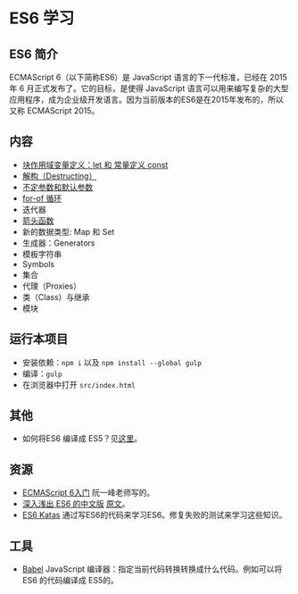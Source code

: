 # ES6 学习
## ES6 简介
ECMAScript 6（以下简称ES6）是 JavaScript 语言的下一代标准，已经在 2015 年 6 月正式发布了。它的目标，是使得 JavaScript 语言可以用来编写复杂的大型应用程序，成为企业级开发语言。因为当前版本的ES6是在2015年发布的，所以又称 ECMAScript 2015。

## 内容
* [块作用域变量定义：let 和 常量定义 const](src/let-and-const)
* [解构（Destructing）](src/destructing)
* [不定参数和默认参数](src/rest-parameters-and-defaults)
* [for-of 循环](src/for-of)
* 迭代器
* [箭头函数](src/arrow-function)
* 新的数据类型: Map 和 Set
* 生成器：Generators
* 模板字符串
* Symbols
* 集合
* 代理（Proxies）
* 类（Class）与继承
* 模块

## 运行本项目
* 安装依赖：`npm i` 以及 `npm install --global gulp`
* 编译：`gulp`
* 在浏览器中打开 `src/index.html`

## 其他
* 如何将ES6 编译成 ES5？见[这里](how-to-compile.md)。


## 资源
* [ECMAScript 6入门](http://es6.ruanyifeng.com/) 阮一峰老师写的。
* [深入浅出 ES6 的中文版](http://www.infoq.com/cn/es6-in-depth/) [原文](https://hacks.mozilla.org/category/es6-in-depth/)。
* [ES6 Katas](http://es6katas.org/) 通过写ES6的代码来学习ES6。修复失败的测试来学习这些知识。

## 工具
* [Babel](http://babeljs.io/) JavaScript 编译器：指定当前代码转换转换成什么代码。例如可以将 ES6 的代码编译成 ES5的。
